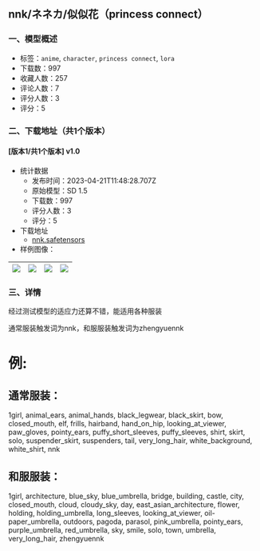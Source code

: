 ## nnk/ネネカ/似似花（princess connect）
### 一、模型概述

- 标签：`anime`, `character`, `princess connect`, `lora`
- 下载数：997
- 收藏人数：257
- 评论人数：7
- 评分人数：3
- 评分：5

### 二、下载地址（共1个版本）

#### [版本1/共1个版本] v1.0

- 统计数据
  - 发布时间：2023-04-21T11:48:28.707Z
  - 原始模型：SD 1.5
  - 下载数：997
  - 评分人数：3
  - 评分：5
- 下载地址
  - [nnk.safetensors](https://civitai.com/api/download/models/51470)
- 样例图像：

| <img src="https://image.civitai.com/xG1nkqKTMzGDvpLrqFT7WA/59de6891-62a3-4640-e124-b859fd0f6200/width=450/554399.jpeg" /> | <img src="https://image.civitai.com/xG1nkqKTMzGDvpLrqFT7WA/fdb91fb1-61cf-4017-c222-79f22c71d700/width=450/554401.jpeg" /> | <img src="https://image.civitai.com/xG1nkqKTMzGDvpLrqFT7WA/b19c6f29-2ac7-4a58-4ad0-92916ddcbb00/width=450/554400.jpeg" /> | <img src="https://image.civitai.com/xG1nkqKTMzGDvpLrqFT7WA/d11f004b-d212-46fc-b284-a4afab089000/width=450/554402.jpeg" /> |
| ---- | ---- | ---- | ---- |


### 三、详情
<p>经过测试模型的适应力还算不错，能适用各种服装</p><p>通常服装触发词为nnk，和服服装触发词为zhengyuennk</p><p></p><h1>例:</h1><h2>通常服装：</h2><p>1girl, animal_ears, animal_hands, black_legwear, black_skirt, bow, closed_mouth, elf, frills, hairband, hand_on_hip, looking_at_viewer, paw_gloves, pointy_ears, puffy_short_sleeves, puffy_sleeves, shirt, skirt, solo, suspender_skirt, suspenders, tail, very_long_hair, white_background, white_shirt, nnk</p><h2>和服服装：</h2><p>1girl, architecture, blue_sky, blue_umbrella, bridge, building, castle, city, closed_mouth, cloud, cloudy_sky, day, east_asian_architecture, flower, holding, holding_umbrella, long_sleeves, looking_at_viewer, oil-paper_umbrella, outdoors, pagoda, parasol, pink_umbrella, pointy_ears, purple_umbrella, red_umbrella, sky, smile, solo, town, umbrella, very_long_hair, zhengyuennk</p>
